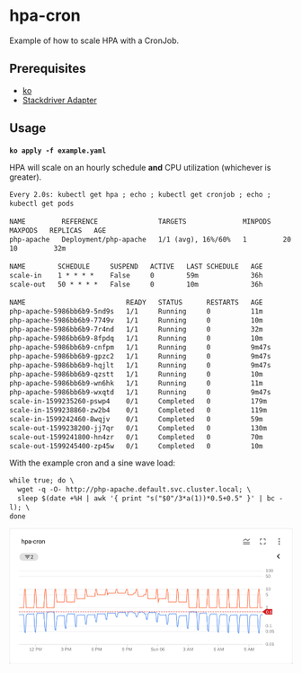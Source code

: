 # hpa-cron
Example of how to scale HPA with a CronJob.

## Prerequisites

* [ko](https://github.com/google/ko)
* [Stackdriver Adapter](https://github.com/GoogleCloudPlatform/k8s-stackdriver/tree/master/custom-metrics-stackdriver-adapter)

## Usage

**`ko apply -f example.yaml`**

HPA will scale on an hourly schedule **and** CPU utilization (whichever is greater).

```
Every 2.0s: kubectl get hpa ; echo ; kubectl get cronjob ; echo ; kubectl get pods

NAME         REFERENCE               TARGETS              MINPODS   MAXPODS   REPLICAS   AGE
php-apache   Deployment/php-apache   1/1 (avg), 16%/60%   1         20        10         32m

NAME        SCHEDULE     SUSPEND   ACTIVE   LAST SCHEDULE   AGE
scale-in    1 * * * *    False     0        59m             36h
scale-out   50 * * * *   False     0        10m             36h

NAME                         READY   STATUS      RESTARTS   AGE
php-apache-5986bb6b9-5nd9s   1/1     Running     0          11m
php-apache-5986bb6b9-7749v   1/1     Running     0          10m
php-apache-5986bb6b9-7r4nd   1/1     Running     0          32m
php-apache-5986bb6b9-8fpdq   1/1     Running     0          10m
php-apache-5986bb6b9-cnfpm   1/1     Running     0          9m47s
php-apache-5986bb6b9-gpzc2   1/1     Running     0          9m47s
php-apache-5986bb6b9-hqjlt   1/1     Running     0          9m47s
php-apache-5986bb6b9-qzstt   1/1     Running     0          10m
php-apache-5986bb6b9-wn6hk   1/1     Running     0          11m
php-apache-5986bb6b9-wxqtd   1/1     Running     0          9m47s
scale-in-1599235260-pswp4    0/1     Completed   0          179m
scale-in-1599238860-zw2b4    0/1     Completed   0          119m
scale-in-1599242460-8wqjv    0/1     Completed   0          59m
scale-out-1599238200-jj7qr   0/1     Completed   0          130m
scale-out-1599241800-hn4zr   0/1     Completed   0          70m
scale-out-1599245400-zp45w   0/1     Completed   0          10m
```

With the example cron and a sine wave load:

```
while true; do \
  wget -q -O- http://php-apache.default.svc.cluster.local; \
  sleep $(date +%H | awk '{ print "s("$0"/3*a(1))*0.5+0.5" }' | bc -l); \
done
```

![](example.png)
